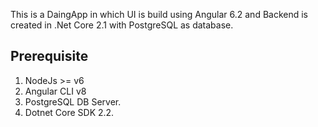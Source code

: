 This is a DaingApp in which UI is build using Angular 6.2 and Backend is created in .Net Core 2.1 with PostgreSQL as database.

Prerequisite
------------

1. NodeJs >= v6
2. Angular CLI v8
3. PostgreSQL DB Server.
4. Dotnet Core SDK 2.2.
